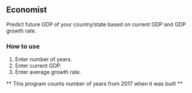 ## Economist

Predict future GDP of your country/state based on current GDP and GDP growth rate.

### How to use

1. Enter number of years.
2. Enter current GDP.
3. Enter average growth rate.

** This program counts number of years from 2017 when it was built **
